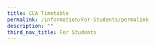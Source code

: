 ```yaml
---
title: CCA Timetable
permalink: /information/For-Students/permalink
description: ""
third_nav_title: For Students
---
```

